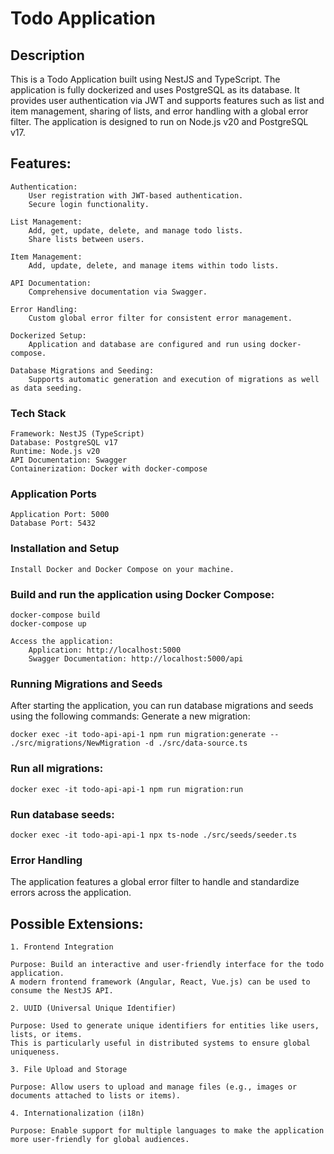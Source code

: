 # Todo Application

## Description

This is a Todo Application built using NestJS and TypeScript. The application is fully dockerized and uses PostgreSQL as its database. It provides user authentication via JWT and supports features such as list and item management, sharing of lists, and error handling with a global error filter. The application is designed to run on Node.js v20 and PostgreSQL v17.

## Features:

    Authentication:
        User registration with JWT-based authentication.
        Secure login functionality.

    List Management:
        Add, get, update, delete, and manage todo lists.
        Share lists between users.

    Item Management:
        Add, update, delete, and manage items within todo lists.

    API Documentation:
        Comprehensive documentation via Swagger.

    Error Handling:
        Custom global error filter for consistent error management.

    Dockerized Setup:
        Application and database are configured and run using docker-compose.

    Database Migrations and Seeding:
        Supports automatic generation and execution of migrations as well as data seeding.

### Tech Stack

    Framework: NestJS (TypeScript)
    Database: PostgreSQL v17
    Runtime: Node.js v20
    API Documentation: Swagger
    Containerization: Docker with docker-compose

### Application Ports

    Application Port: 5000
    Database Port: 5432

### Installation and Setup

    Install Docker and Docker Compose on your machine.


### Build and run the application using Docker Compose:

    docker-compose build
    docker-compose up

    Access the application:
        Application: http://localhost:5000
        Swagger Documentation: http://localhost:5000/api

### Running Migrations and Seeds

After starting the application, you can run database migrations and seeds using the following commands:
Generate a new migration:

    docker exec -it todo-api-api-1 npm run migration:generate -- ./src/migrations/NewMigration -d ./src/data-source.ts

### Run all migrations:

    docker exec -it todo-api-api-1 npm run migration:run

### Run database seeds:

    docker exec -it todo-api-api-1 npx ts-node ./src/seeds/seeder.ts


### Error Handling

The application features a global error filter to handle and standardize errors across the application.



## Possible Extensions:
    
    1. Frontend Integration

    Purpose: Build an interactive and user-friendly interface for the todo application. 
    A modern frontend framework (Angular, React, Vue.js) can be used to consume the NestJS API.
    
    2. UUID (Universal Unique Identifier)

    Purpose: Used to generate unique identifiers for entities like users, lists, or items. 
    This is particularly useful in distributed systems to ensure global uniqueness.

    3. File Upload and Storage

    Purpose: Allow users to upload and manage files (e.g., images or documents attached to lists or items).

    4. Internationalization (i18n)

    Purpose: Enable support for multiple languages to make the application more user-friendly for global audiences.